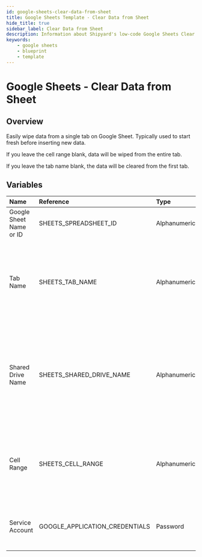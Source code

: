 ```yaml
---
id: google-sheets-clear-data-from-sheet
title: Google Sheets Template - Clear Data from Sheet
hide_title: true
sidebar_label: Clear Data from Sheet
description: Information about Shipyard's low-code Google Sheets Clear Data from Sheet blueprint. Easily wipe data from a Google Sheet so you can start fresh before inserting data.
keywords:
    - google sheets
    - blueprint
    - template
---
```


# Google Sheets - Clear Data from Sheet

## Overview

Easily wipe data from a single tab on Google Sheet. Typically used to start fresh before inserting new data.

If you leave the cell range blank, data will be wiped from the entire tab.

If you leave the tab name blank, the data will be cleared from the first tab.



## Variables

| Name | Reference | Type | Required | Default | Options | Description |
|:---|:---|:---|:---|:---|:---|:---|
| Google Sheet Name or ID | SHEETS_SPREADSHEET_ID | Alphanumeric | :white_check_mark: | - | - | Name or ID of the sheet to clear data from. |
| Tab Name | SHEETS_TAB_NAME | Alphanumeric | :heavy_minus_sign: | - | - | Name of the tab in the sheet to clear data from. This field is case sensitive. If left blank, data will be put into the first tab. |
| Shared Drive Name | SHEETS_SHARED_DRIVE_NAME | Alphanumeric | :heavy_minus_sign: | - | - | Name of the Shared Drive the sheet exists in. This field is case sensitive. Leave blank if the file does not exist in a Shared Drive. |
| Cell Range | SHEETS_CELL_RANGE | Alphanumeric | :heavy_minus_sign: | - | - | Range to clear data from in the sheet formatted as `A1:B10`. If left blank the entire tab will be cleared. |
| Service Account | GOOGLE_APPLICATION_CREDENTIALS | Password | :white_check_mark: | - | - | JSON from a Google Cloud Service account key. |


